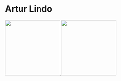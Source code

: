 <div>
  <h1>Artur Lindo</h1>
<a href="https://github.com/fiorentinoartur">
<img height="180em" src="https://github-readme-stats.vercel.app/api/top-langs/?username=fiorentinoartur&layout=compact&langs_count=7&theme=dracula"/>
<img height="180em" src="https://github-readme-stats.vercel.app/api?username=fiorentinoartur&show_icons=true&theme=dracula&include_all_commits=true&count_private=true"/>
</div>
